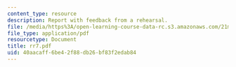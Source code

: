 ```yaml
---
content_type: resource
description: Report with feedback from a rehearsal.
file: /media/https%3A/open-learning-course-data-rc.s3.amazonaws.com/21m-873-theater-arts-topics-suburbia-january-iap-2008/40aacaff6be42f88db26bf83f2edab84_rr7.pdf
file_type: application/pdf
resourcetype: Document
title: rr7.pdf
uid: 40aacaff-6be4-2f88-db26-bf83f2edab84
---
```


